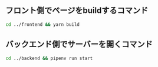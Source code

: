 ## フロント側でページをbuildするコマンド
```bash
cd ../frontend && yarn build
```

## バックエンド側でサーバーを開くコマンド
```bash
cd ../backend && pipenv run start
```